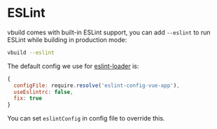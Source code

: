 # ESLint

vbuild comes with built-in ESLint support, you can add `--eslint` to run ESLint while building in production mode:

```bash
vbuild --eslint
```

The default config we use for [eslint-loader](https://github.com/MoOx/eslint-loader) is:

```js
{
  configFile: require.resolve('eslint-config-vue-app'),
  useEslintrc: false,
  fix: true
}
```

You can set `eslintConfig` in config file to override this.
